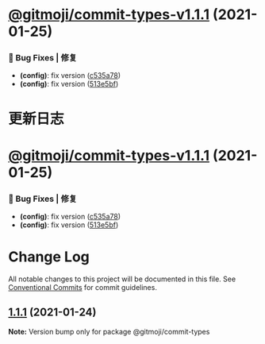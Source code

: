 # [@gitmoji/commit-types-v1.1.1](https://github.com/arvinxx/commit-gitmoji/compare/@gitmoji/commit-types-v1.1.0...@gitmoji/commit-types-v1.1.1) (2021-01-25)


### 🐛 Bug Fixes | 修复

* **(config)**: fix version ([c535a78](https://github.com/arvinxx/commit-gitmoji/commit/c535a78))
* **(config)**: fix version ([513e5bf](https://github.com/arvinxx/commit-gitmoji/commit/513e5bf))

# 更新日志

# [@gitmoji/commit-types-v1.1.1](https://github.com/arvinxx/commit-gitmoji/compare/@gitmoji/commit-types-v1.1.0...@gitmoji/commit-types-v1.1.1) (2021-01-25)


### 🐛 Bug Fixes | 修复

* **(config)**: fix version ([c535a78](https://github.com/arvinxx/commit-gitmoji/commit/c535a78))
* **(config)**: fix version ([513e5bf](https://github.com/arvinxx/commit-gitmoji/commit/513e5bf))

# Change Log

All notable changes to this project will be documented in this file.
See [Conventional Commits](https://conventionalcommits.org) for commit guidelines.

## [1.1.1](https://github.com/arvinxx/commit-gitmoji/compare/@gitmoji/commit-types@1.1.0...@gitmoji/commit-types@1.1.1) (2021-01-24)

**Note:** Version bump only for package @gitmoji/commit-types
